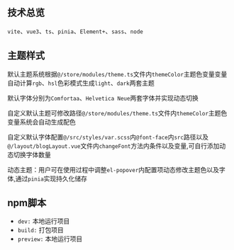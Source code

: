 ## 技术总览

`vite`、`vue3`、`ts`、`pinia`、`Element+`、`sass`、`node`

## 主题样式

默认主题系统根据`@/store/modules/theme.ts`文件内`themeColor`主题色变量变量自动计算`rgb`、`hsl`色彩模式生成`light`、`dark`两套主题

默认字体分别为`Comfortaa`、`Helvetica Neue`两套字体并实现动态切换

自定义默认主题可修改路径`@/store/modules/theme.ts`文件内`themeColor`主题色变量系统会自动生成配色

自定义默认字体配置`@/src/styles/var.scss`内`@font-face`内`src`路径以及`@/layout/blogLayout.vue`文件内`changeFont`方法内条件以及变量,可自行添加动态切换字体数量

动态主题：用户可在使用过程中调整`el-popover`内配置项动态修改主题色以及字体,通过`pinia`实现持久化储存

## npm脚本

- `dev:` 本地运行项目
- `build:` 打包项目
- `preview:` 本地运行项目
